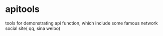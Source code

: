 apitools
========

tools for demonstrating api function, which include some famous network social site( qq, sina weibo)
